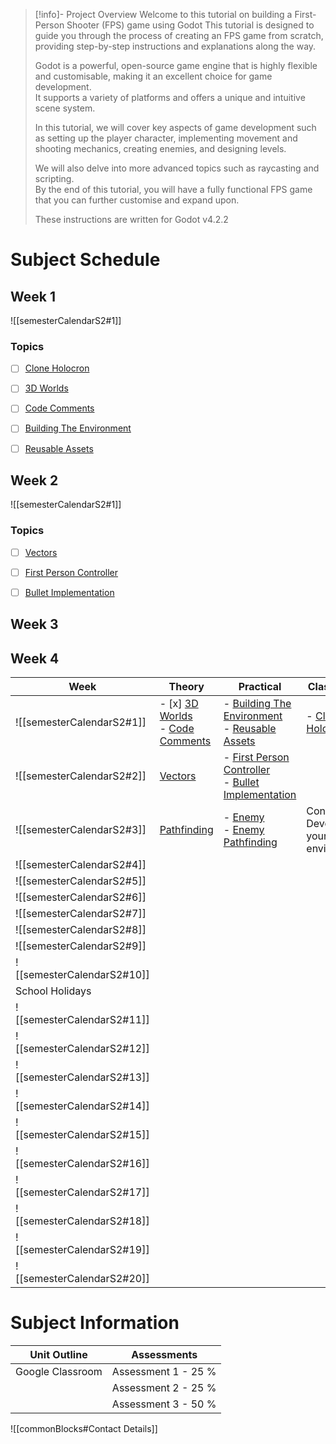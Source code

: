 > [!info]- Project Overview
> Welcome to this tutorial on building a First-Person Shooter (FPS) game using Godot
>   This tutorial is designed to guide you through the process of creating an FPS game from scratch, providing step-by-step instructions and explanations along the way.  
>   
>   Godot is a powerful, open-source game engine that is highly flexible and customisable, making it an excellent choice for game development.   
>   It supports a variety of platforms and offers a unique and intuitive scene system.    
>   
>   In this tutorial, we will cover key aspects of game development such as setting up the player character, implementing movement and shooting mechanics, creating enemies, and designing levels.   
>   
>   We will also delve into more advanced topics such as raycasting and scripting.    
>   By the end of this tutorial, you will have a fully functional FPS game that you can further customise and expand upon.  
>   
>   These instructions are written for Godot v4.2.2  

# Subject Schedule

## Week 1
![[semesterCalendarS2#1]]

### Topics
- [ ] [Clone Holocron](_sharedContent/Clone%20Holocron.md)
- [ ] [3D Worlds](ISD/2%20-%20Digital%20Applications/_topics/theory/3D%20Worlds.md)
- [ ] [Code Comments](ISD/2%20-%20Digital%20Applications/_topics/theory/Code%20Comments.md)
- [ ] [Building The Environment](ISD/2%20-%20Digital%20Applications/_topics/tutorials/Building%20The%20Environment.md)
- [ ] [Reusable Assets](ISD/2%20-%20Digital%20Applications/_topics/tutorials/Reusable%20Assets.md)



## Week 2
![[semesterCalendarS2#1]] 

### Topics

- [ ] [Vectors](ISD/2%20-%20Digital%20Applications/_topics/theory/Vectors.md)
- [ ] [First Person Controller](ISD/2%20-%20Digital%20Applications/_topics/tutorials/First%20Person%20Controller.md)
- [ ] [Bullet Implementation](ISD/2%20-%20Digital%20Applications/_topics/tutorials/Bullet%20Implementation.md) 


## Week 3

## Week 4



| Week                       | Theory                                                                          | Practical                                                                                                                                                                                                                      | Class Tasks                                            | Assessment |
| -------------------------- | ------------------------------------------------------------------------------- | ------------------------------------------------------------------------------------------------------------------------------------------------------------------------------------------------------------------------------ | ------------------------------------------------------ | ---------- |
| ![[semesterCalendarS2#1]]  | - [x] [3D Worlds](ISD/2%20-%20Digital%20Applications/_topics/theory/3D%20Worlds.md) <br> - [Code Comments](ISD/2%20-%20Digital%20Applications/_topics/theory/Code%20Comments.md)   | - [Building The Environment](ISD/2%20-%20Digital%20Applications/_topics/tutorials/Building%20The%20Environment.md) <br>- [Reusable Assets](ISD/2%20-%20Digital%20Applications/_topics/tutorials/Reusable%20Assets.md)          | - [Clone Holocron](_sharedContent/Clone%20Holocron.md) |            |
| ![[semesterCalendarS2#2]]  | [Vectors](ISD/2%20-%20Digital%20Applications/_topics/theory/Vectors.md)         | - [First Person Controller](ISD/2%20-%20Digital%20Applications/_topics/tutorials/First%20Person%20Controller.md)<br>- [Bullet Implementation](ISD/2%20-%20Digital%20Applications/_topics/tutorials/Bullet%20Implementation.md) |                                                        |            |
| ![[semesterCalendarS2#3]]  | [Pathfinding](ISD/2%20-%20Digital%20Applications/_topics/theory/Pathfinding.md) | - [Enemy](ISD/2%20-%20Digital%20Applications/_topics/tutorials/Enemy.md) <br>- [Enemy Pathfinding](ISD/2%20-%20Digital%20Applications/_topics/tutorials/Enemy%20Pathfinding.md) <br>                                           | Continue Developing your environment.                  |            |
| ![[semesterCalendarS2#4]]  |                                                                                 |                                                                                                                                                                                                                                |                                                        |            |
| ![[semesterCalendarS2#5]]  |                                                                                 |                                                                                                                                                                                                                                |                                                        |            |
| ![[semesterCalendarS2#6]]  |                                                                                 |                                                                                                                                                                                                                                |                                                        |            |
| ![[semesterCalendarS2#7]]  |                                                                                 |                                                                                                                                                                                                                                |                                                        |            |
| ![[semesterCalendarS2#8]]  |                                                                                 |                                                                                                                                                                                                                                |                                                        |            |
| ![[semesterCalendarS2#9]]  |                                                                                 |                                                                                                                                                                                                                                |                                                        |            |
| ![[semesterCalendarS2#10]] |                                                                                 |                                                                                                                                                                                                                                |                                                        |            |
| School Holidays            |                                                                                 |                                                                                                                                                                                                                                |                                                        |            |
| ![[semesterCalendarS2#11]] |                                                                                 |                                                                                                                                                                                                                                |                                                        |            |
| ![[semesterCalendarS2#12]] |                                                                                 |                                                                                                                                                                                                                                |                                                        |            |
| ![[semesterCalendarS2#13]] |                                                                                 |                                                                                                                                                                                                                                |                                                        |            |
| ![[semesterCalendarS2#14]] |                                                                                 |                                                                                                                                                                                                                                |                                                        |            |
| ![[semesterCalendarS2#15]] |                                                                                 |                                                                                                                                                                                                                                |                                                        |            |
| ![[semesterCalendarS2#16]] |                                                                                 |                                                                                                                                                                                                                                |                                                        |            |
| ![[semesterCalendarS2#17]] |                                                                                 |                                                                                                                                                                                                                                |                                                        |            |
| ![[semesterCalendarS2#18]] |                                                                                 |                                                                                                                                                                                                                                |                                                        |            |
| ![[semesterCalendarS2#19]] |                                                                                 |                                                                                                                                                                                                                                |                                                        |            |
| ![[semesterCalendarS2#20]] |                                                                                 |                                                                                                                                                                                                                                |                                                        |            |

# Subject Information

| Unit Outline     | Assessments         |
| ---------------- | ------------------- |
| Google Classroom | Assessment 1 - 25 % |
|                  | Assessment 2 - 25 % |
|                  | Assessment 3 - 50 % |


![[commonBlocks#Contact Details]]
  

